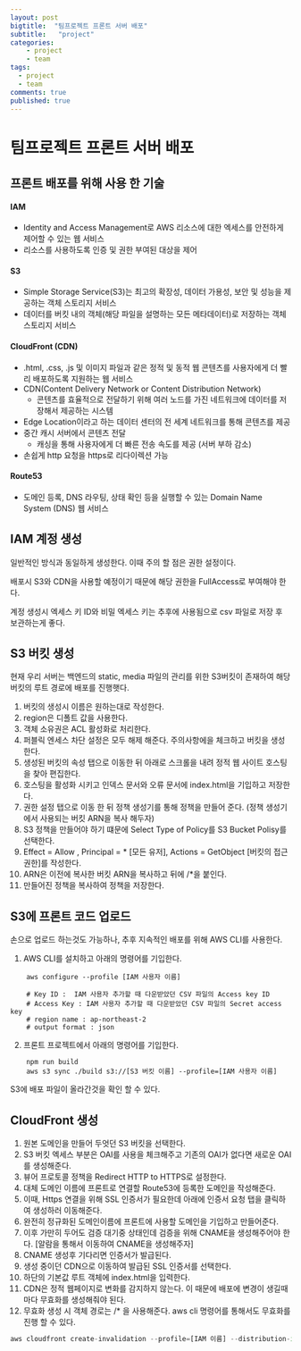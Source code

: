 ```yaml
---
layout: post
bigtitle:  "팀프로젝트 프론트 서버 배포"
subtitle:   "project"
categories:
    - project
    - team
tags:
  - project
  - team
comments: true
published: true
---
```

# 팀프로젝트 프론트 서버 배포

## 프론트 배포를 위해 사용 한 기술

#### IAM 
- Identity and Access Management로 AWS 리소스에 대한 엑세스를 안전하게 제어할 수 있는 웹 서비스
- 리소스를 사용하도록 인증 및 권한 부여된 대상을 제어

#### S3
- Simple Storage Service(S3)는 최고의 확장성, 데이터 가용성, 보안 및 성능을 제공하는 객체 스토리지 서비스
- 데이터를 버킷 내의 객체(해당 파일을 설명하는 모든 메타데이터)로 저장하는 객체 스토리지 서비스

#### CloudFront (CDN)
- .html, .css, .js 및 이미지 파일과 같은 정적 및 동적 웹 콘텐츠를 사용자에게 더 빨리 배포하도록 지원하는 웹 서비스
- CDN(Content Delivery Network or Content Distribution Network) 
  - 콘텐츠를 효율적으로 전달하기 위해 여러 노드를 가진 네트워크에 데이터를 저장해서 제공하는 시스템
- Edge Location이라고 하는 데이터 센터의 전 세계 네트워크를 통해 콘텐츠를 제공
- 중간 캐시 서버에서 콘텐츠 전달 
  - 캐싱을 통해 사용자에게 더 빠른 전송 속도를 제공 (서버 부하 감소)
- 손쉽게 http 요청을 https로 리다이렉션 가능

#### Route53
- 도메인 등록, DNS 라우팅, 상태 확인 등을 실행할 수 있는 Domain Name System (DNS) 웹 서비스


## IAM 계정 생성 

일반적인 방식과 동일하게 생성한다.
이때 주의 할 점은 권한 설정이다.

배포시 S3와 CDN을 사용할 예정이기 때문에 해당 권한을 FullAccess로 부여해야 한다.

계정 생성시 엑세스 키 ID와 비밀 엑세스 키는 추후에 사용됨으로 csv 파일로 저장 후 보관하는게 좋다.

## S3 버킷 생성

현재 우리 서버는 백엔드의 static, media 파일의 관리를 위한 S3버킷이 존재하여 해당 버킷의 루트 경로에 배포를 진행햇다.

1. 버킷의 생성시 이름은 원하는대로 작성한다.
2. region은 디폴트 값을 사용한다.
3. 객체 소유권은 ACL 활성화로 처리한다.
4. 퍼블릭 엔세스 차단 설정은 모두 해제 해준다. 주의사항에을 체크하고 버킷을 생성한다.
5. 생성된 버킷의 속성 탭으로 이동한 뒤 아래로 스크롤을 내려 정적 웹 사이트 호스팅을 찾아 편집한다.
6. 호스팅을 활성화 시키고 인덱스 문서와 오류 문서에 index.html을 기입하고 저장한다.
7. 권한 설정 탭으로 이동 한 뒤 정책 생성기를 통해 정책을 만들어 준다. (정책 생성기에서 사용되는 버킷 ARN을 복사 해두자)
8. S3 정책을 만들어야 하기 떄문에 Select Type of Policy를 S3 Bucket Polisy를 선택한다.
9. Effect = Allow , Principal = *  [모든 유저], Actions = GetObject  [버킷의 접근 권한]를 작성한다.
10. ARN은 이전에 복사한 버킷 ARN을 복사하고 뒤에 /*을 붙인다.
11. 만들어진 정책을 복사하여 정책을 저장한다.

## S3에 프론트 코드 업로드
손으로 업로드 하는것도 가능하나, 추후 지속적인 배포를 위해 AWS CLI를 사용한다.

1. AWS CLI를 설치하고 아래의 명령어를 기입한다.
```
    aws configure --profile [IAM 사용자 이름]
    
    # Key ID :  IAM 사용자 추가할 때 다운받았던 CSV 파일의 Access key ID
    # Access Key : IAM 사용자 추가할 때 다운받았던 CSV 파일의 Secret access key
    # region name : ap-northeast-2
    # output format : json
```

2. 프론트 프로젝트에서 아래의 명령어를 기입한다.
```
    npm run build
    aws s3 sync ./build s3://[S3 버킷 이름] --profile=[IAM 사용자 이름]
```

S3에 배포 파일이 올라간것을 확인 할 수 있다.

## CloudFront 생성

1. 원본 도메인을 만들어 두엇던 S3 버킷을 선택한다.
2. S3 버킷 엑세스 부분은 OAI를 사용을 체크해주고 기존의 OAI가 없다면 새로운 OAI를 생성해준다.
3. 뷰어 프로토콜 정책을 Redirect HTTP to HTTPS로 설정한다.
4. 대체 도메인 이름에 프론트로 연결할 Route53에 등록한 도메인을 작성해준다.
5. 이때, Https 연결을 위해 SSL 인증서가 필요한데 아래에 인증서 요청 탭을 클릭하여 생성하러 이동해준다.
6. 완전히 정규화된 도메인이름에 프론트에 사용할 도메인을 기입하고 만들어준다. 
7. 이후 가만히 두어도 검증 대기중 상태인데 검증을 위해 CNAME을 생성해주어야 한다. [알람을 통해서 이동하여 CNAME을 생성해주자]
8. CNAME 생성후 기다리면 인증서가 발급된다.
9. 생성 중이던 CDN으로 이동하여 발급된 SSL 인증서를 선택한다.
10. 하단의 기본값 루트 객체에 index.html을 입력한다.
11. CDN은 정적 웹페이지로 변화를 감지하지 않는다. 이 때문에 배포에 변경이 생길때 마다 무효화를 생성해줘야 된다. 
12. 무효화 생성 시 객체 경로는 /* 을 사용해준다. aws cli 명령어를 통해서도 무효화를 진행 할 수 있다.
```python
aws cloudfront create-invalidation --profile=[IAM 이름] --distribution-id [CloudFront ID] --paths /* 
```




